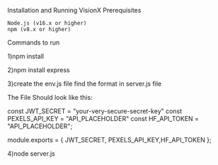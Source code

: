 Installation and Running VisionX
Prerequisites

    Node.js (v16.x or higher)
    npm (v8.x or higher)

Commands to run

1)npm install

2)npm install express

3)create the env.js file find the format in server.js file 

The File Should look like this:

const JWT_SECRET = "your-very-secure-secret-key"
const PEXELS_API_KEY = "API_PLACEHOLDER"
const HF_API_TOKEN = "API_PLACEHOLDER";

module.exports =  { JWT_SECRET, PEXELS_API_KEY,HF_API_TOKEN };

4)node server.js
